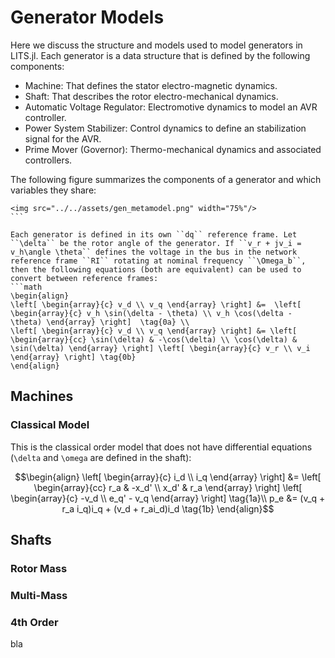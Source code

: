 # Generator Models

Here we discuss the structure and models used to model generators in LITS.jl. Each generator is a data structure that is defined by the following components:

- Machine: That defines the stator electro-magnetic dynamics.
- Shaft: That describes the rotor electro-mechanical dynamics.
- Automatic Voltage Regulator: Electromotive dynamics to model an AVR controller.
- Power System Stabilizer: Control dynamics to define an stabilization signal for the AVR.
- Prime Mover (Governor): Thermo-mechanical dynamics and associated controllers.

The following figure summarizes the components of a generator and which variables they share:

```@raw html
<img src="../../assets/gen_metamodel.png" width="75%"/>
``` ⠀

Each generator is defined in its own ``dq`` reference frame. Let ``\delta`` be the rotor angle of the generator. If ``v_r + jv_i = v_h\angle \theta`` defines the voltage in the bus in the network reference frame ``RI`` rotating at nominal frequency ``\Omega_b``, then the following equations (both are equivalent) can be used to convert between reference frames:
```math
\begin{align}
\left[ \begin{array}{c} v_d \\ v_q \end{array} \right] &=  \left[ \begin{array}{c} v_h \sin(\delta - \theta) \\ v_h \cos(\delta - \theta) \end{array} \right]  \tag{0a} \\
\left[ \begin{array}{c} v_d \\ v_q \end{array} \right] &= \left[ \begin{array}{cc} \sin(\delta) & -\cos(\delta) \\ \cos(\delta) & \sin(\delta) \end{array} \right] \left[ \begin{array}{c} v_r \\ v_i \end{array} \right] \tag{0b}
\end{align}
```

## Machines

### Classical Model
This is the classical order model that does not have differential equations (``\delta`` and ``\omega`` are defined in the shaft):

```math
\begin{align}
  \left[ \begin{array}{c} i_d \\ i_q \end{array} \right] &= \left[ \begin{array}{cc} r_a & -x_d' \\ x_d' & r_a \end{array} \right]  \left[ \begin{array}{c} -v_d \\ e_q' - v_q \end{array} \right] \tag{1a}\\
p_e &= (v_q + r_a i_q)i_q + (v_d + r_ai_d)i_d \tag{1b}
\end{align}
```



## Shafts



### Rotor Mass

### Multi-Mass



### 4th Order

bla
